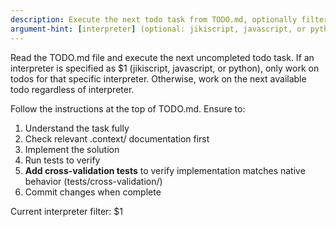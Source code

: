 ```yaml
---
description: Execute the next todo task from TODO.md, optionally filtered by interpreter
argument-hint: [interpreter] (optional: jikiscript, javascript, or python)
---
```


Read the TODO.md file and execute the next uncompleted todo task. If an interpreter is specified as $1 (jikiscript, javascript, or python), only work on todos for that specific interpreter. Otherwise, work on the next available todo regardless of interpreter.

Follow the instructions at the top of TODO.md. Ensure to:

1. Understand the task fully
2. Check relevant .context/ documentation first
3. Implement the solution
4. Run tests to verify
5. **Add cross-validation tests** to verify implementation matches native behavior (tests/cross-validation/)
6. Commit changes when complete

Current interpreter filter: $1
